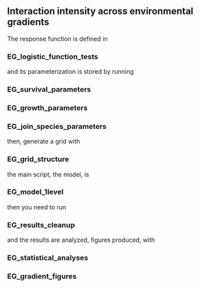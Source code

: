 ## Interaction intensity across environmental gradients

The response function is defined in 

### EG_logistic_function_tests

and its parameterization is stored by running

### EG_survival_parameters
### EG_growth_parameters
### EG_join_species_parameters

then, generate a grid with

### EG_grid_structure

the main script, the model, is

### EG_model_1level

then you need to run

### EG_results_cleanup

and the results are analyzed, figures produced, with

### EG_statistical_analyses
### EG_gradient_figures
